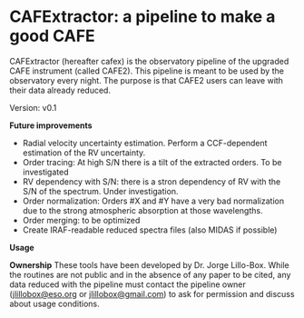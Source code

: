 # CAFExtractor: a pipeline to make a good CAFE

CAFExtractor (hereafter cafex) is the observatory pipeline of the upgraded CAFE instrument (called CAFE2). This pipeline is meant to be used by the observatory every night. The purpose is that CAFE2 users can leave with their data already reduced.

Version: v0.1

**Future improvements**
- Radial velocity uncertainty estimation. Perform a CCF-dependent estimation of the RV uncertainty.
- Order tracing: At high S/N there is a tilt of the extracted orders. To be investigated
- RV dependency with S/N: there is a stron dependency of RV with the S/N of the spectrum. Under investigation.
- Order normalization: Orders #X and #Y have a very bad normalization due to the strong atmospheric absorption at those wavelengths.
- Order merging: to be optimized
- Create IRAF-readable reduced spectra files (also MIDAS if possible)

**Usage**



**Ownership**
These tools have been developed by Dr. Jorge Lillo-Box. While the routines are not public and in the absence of any paper to be cited, any data reduced with the pipeline must contact the pipeline owner (jlillobox@eso.org or jlillobox@gmail.com) to ask for permission and discuss about usage conditions. 
